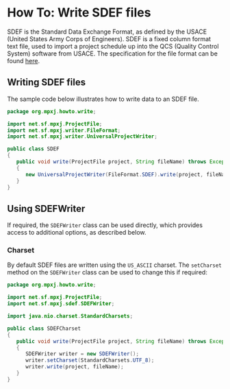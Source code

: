 # How To: Write SDEF files
SDEF is the Standard Data Exchange Format, as defined by the USACE
(United States Army Corps of Engineers). SDEF is a fixed column format text
file, used to import a project schedule up into the QCS (Quality Control
System) software from USACE. The
specification for the file format can be found
[here](https://www.publications.usace.army.mil/Portals/76/Publications/EngineerRegulations/ER_1-1-11.pdf).

## Writing SDEF files
The sample code below illustrates how to write data to an SDEF file.

```java
package org.mpxj.howto.write;

import net.sf.mpxj.ProjectFile;
import net.sf.mpxj.writer.FileFormat;
import net.sf.mpxj.writer.UniversalProjectWriter;

public class SDEF
{
   public void write(ProjectFile project, String fileName) throws Exception
   {
      new UniversalProjectWriter(FileFormat.SDEF).write(project, fileName);
   }
}
```

## Using SDEFWriter
If required, the `SDEFWriter` class can be used directly, which
provides access to additional options, as described below.

### Charset
By default SDEF files are written using the `US_ASCII` charset. The `setCharset`
method on the `SDEFWriter` class can be used to change this if required:

```java
package org.mpxj.howto.write;

import net.sf.mpxj.ProjectFile;
import net.sf.mpxj.sdef.SDEFWriter;

import java.nio.charset.StandardCharsets;

public class SDEFCharset
{
   public void write(ProjectFile project, String fileName) throws Exception
   {
      SDEFWriter writer = new SDEFWriter();
      writer.setCharset(StandardCharsets.UTF_8);
      writer.write(project, fileName);
   }
}
```